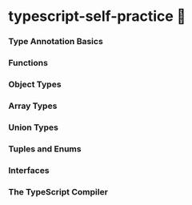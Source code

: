 # typescript-self-practice :mechanical_arm:

### Type Annotation Basics 
### Functions
### Object Types
### Array Types
### Union Types
### Tuples and Enums
### Interfaces
### The TypeScript Compiler
